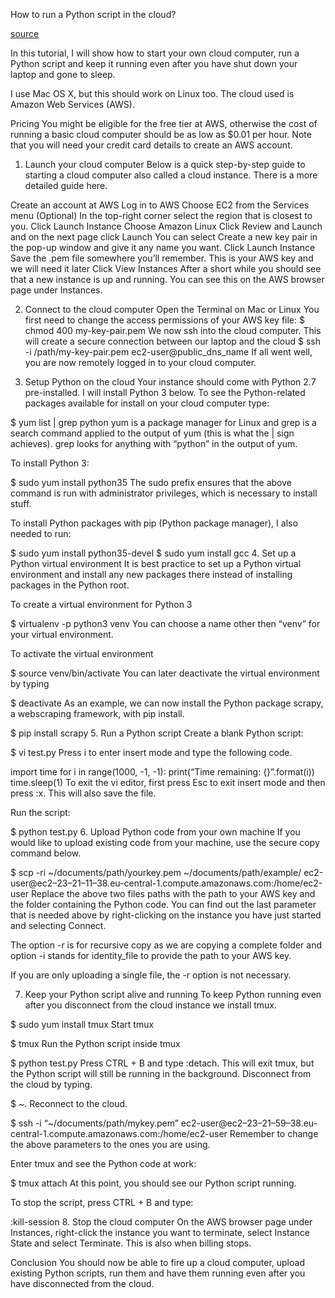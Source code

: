 





How to run a Python script in the cloud?

[source](https://medium.com/@andras1000_18467/how-to-run-a-python-script-in-the-cloud-e486eef96ac3)

In this tutorial, I will show how to start your own cloud computer, run a Python script and keep it running even after you have shut down your laptop and gone to sleep.

I use Mac OS X, but this should work on Linux too. The cloud used is Amazon Web Services (AWS).

Pricing
You might be eligible for the free tier at AWS, otherwise the cost of running a basic cloud computer should be as low as $0.01 per hour. Note that you will need your credit card details to create an AWS account.

1. Launch your cloud computer
Below is a quick step-by-step guide to starting a cloud computer also called a cloud instance. There is a more detailed guide here.

Create an account at AWS
Log in to AWS
Choose EC2 from the Services menu
(Optional) In the top-right corner select the region that is closest to you.
Click Launch Instance
Choose Amazon Linux
Click Review and Launch and on the next page click Launch
You can select Create a new key pair in the pop-up window and give it any name you want.
Click Launch Instance
Save the .pem file somewhere you’ll remember. This is your AWS key and we will need it later
Click View Instances
After a short while you should see that a new instance is up and running. You can see this on the AWS browser page under Instances.

2. Connect to the cloud computer
Open the Terminal on Mac or Linux
You first need to change the access permissions of your AWS key file:
$ chmod 400 my-key-pair.pem
We now ssh into the cloud computer. This will create a secure connection between our laptop and the cloud
$ ssh -i /path/my-key-pair.pem ec2-user@public_dns_name
If all went well, you are now remotely logged in to your cloud computer.

3. Setup Python on the cloud
Your instance should come with Python 2.7 pre-installed. I will install Python 3 below. To see the Python-related packages available for install on your cloud computer type:

$ yum list | grep python
yum is a package manager for Linux and grep is a search command applied to the output of yum (this is what the | sign achieves). grep looks for anything with “python” in the output of yum.

To install Python 3:

$ sudo yum install python35
The sudo prefix ensures that the above command is run with administrator privileges, which is necessary to install stuff.

To install Python packages with pip (Python package manager), I also needed to run:

$ sudo yum install python35-devel
$ sudo yum install gcc
4. Set up a Python virtual environment
It is best practice to set up a Python virtual environment and install any new packages there instead of installing packages in the Python root.

To create a virtual environment for Python 3

$ virtualenv -p python3 venv
You can choose a name other then “venv” for your virtual environment.

To activate the virtual environment

$ source venv/bin/activate
You can later deactivate the virtual environment by typing

$ deactivate
As an example, we can now install the Python package scrapy, a webscraping framework, with pip install.

$ pip install scrapy
5. Run a Python script
Create a blank Python script:

$ vi test.py
Press i to enter insert mode and type the following code.

import time
for i in range(1000, -1, -1):
  print(“Time remaining: {}”.format(i))
  time.sleep(1)
To exit the vi editor, first press Esc to exit insert mode and then press :x. This will also save the file.

Run the script:

$ python test.py
6. Upload Python code from your own machine
If you would like to upload existing code from your machine, use the secure copy command below.

$ scp -ri ~/documents/path/yourkey.pem ~/documents/path/example/ ec2-user@ec2–23–21–11–38.eu-central-1.compute.amazonaws.com:/home/ec2-user
Replace the above two files paths with the path to your AWS key and the folder containing the Python code. You can find out the last parameter that is needed above by right-clicking on the instance you have just started and selecting Connect.

The option -r is for recursive copy as we are copying a complete folder and option -i stands for identity_file to provide the path to your AWS key.

If you are only uploading a single file, the -r option is not necessary.

7. Keep your Python script alive and running
To keep Python running even after you disconnect from the cloud instance we install tmux.

$ sudo yum install tmux
Start tmux

$ tmux
Run the Python script inside tmux

$ python test.py
Press CTRL + B and type :detach. This will exit tmux, but the Python script will still be running in the background. Disconnect from the cloud by typing.

$ ~.
Reconnect to the cloud.

$ ssh -i “~/documents/path/mykey.pem” ec2-user@ec2–23–21–59–38.eu-central-1.compute.amazonaws.com:/home/ec2-user
Remember to change the above parameters to the ones you are using.

Enter tmux and see the Python code at work:

$ tmux attach
At this point, you should see our Python script running.

To stop the script, press CTRL + B and type:

:kill-session
8. Stop the cloud computer
On the AWS browser page under Instances, right-click the instance you want to terminate, select Instance State and select Terminate. This is also when billing stops.

Conclusion
You should now be able to fire up a cloud computer, upload existing Python scripts, run them and have them running even after you have disconnected from the cloud.
